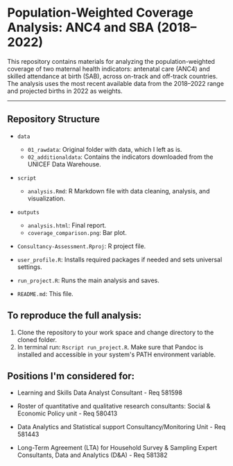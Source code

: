 # Population-Weighted Coverage Analysis: ANC4 and SBA (2018–2022)

This repository contains materials for analyzing the population-weighted coverage of two maternal health indicators: antenatal care (ANC4) and skilled attendance at birth (SAB), across on-track and off-track countries. The analysis uses the most recent available data from the 2018–2022 range and projected births in 2022 as weights.

---

## Repository Structure

+ `data`

    + `01_rawdata`: Original folder with data, which I left as is.
    + `02_additionaldata`: Contains the indicators downloaded from the UNICEF Data Warehouse.

+ `script`

    + `analysis.Rmd`: R Markdown file with data cleaning, analysis, and visualization.

+ `outputs`

    + `analysis.html`: Final report.
    + `coverage_comparison.png`: Bar plot.

+ `Consultancy-Assessment.Rproj`: R project file.
+ `user_profile.R`: Installs required packages if needed and sets universal settings.
+ `run_project.R`: Runs the main analysis and saves.
+ `README.md`: This file.


## To reproduce the full analysis:

1. Clone the repository to your work space and change directory to the cloned folder.
2. In terminal run: `Rscript run_project.R`. Make sure that Pandoc is installed and accessible in your system's PATH environment variable.


## Positions I'm considered for:

- Learning and Skills Data Analyst Consultant - Req 581598

- Roster of quantitative and qualitative research consultants: Social & Economic Policy unit - Req 580413

- Data Analytics and Statistical support Consultancy/Monitoring Unit - Req 581443

- Long-Term Agreement (LTA) for Household Survey & Sampling Expert Consultants, Data and Analytics (D&A) - Req 581382